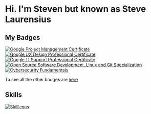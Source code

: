 <h1 align="left">Hi. I'm Steven but known as Steve Laurensius</h1>
<h2>My Badges </h2>

<!--START_SECTION:badges-->
[![Google Project Management Certificate](https://images.credly.com/size/110x110/images/771cff46-3573-4d12-bfd8-528745f00957/GCC_badge_PGM_1000x1000.png)](https://www.credly.com/badges/b416a1a6-f425-4ede-950c-e8e60014ab9f "Google Project Management Certificate")
[![Google UX Design Professional Certificate](https://images.credly.com/size/110x110/images/f4b9febb-69f6-46d8-8797-1e504ebfe0f8/GCC_badge_UX_1000x1000.png)](https://www.credly.com/badges/505c5c91-1901-4edb-9969-423c92231895 "Google UX Design Professional Certificate")
[![Google IT Support Professional Certificate](https://images.credly.com/size/110x110/images/fb97a12f-c0f1-4f37-9b7d-4a830199fe84/GCC_badge_IT_Support_1000x1000.png)](https://www.credly.com/badges/7652e4dd-3cf8-4261-8f42-66ac1a257ebb "Google IT Support Professional Certificate")
[![Open Source Software Development, Linux and Git Specialization](https://images.credly.com/size/110x110/images/a8e890b4-d484-4e04-b521-fba516a8c3cd/coursera-specialization-badge.png)](https://www.credly.com/badges/736b477a-ffc4-4511-b1cb-8880814d3b5c "Open Source Software Development, Linux and Git Specialization")
[![Cybersecurity Fundamentals](https://images.credly.com/size/110x110/images/50b96632-6cbb-40b7-ac0e-b83f49ff7f94/image.png)](https://www.credly.com/badges/e7991bad-296f-4126-96f6-4fa7cdada46d "Cybersecurity Fundamentals")
<!--END_SECTION:badges-->

To see all the other badges are [here](https://www.credly.com/users/steve.laurensius/badges)
<h2>Skills</h2>

[![SkillIcons](https://skillicons.dev/icons?i=cloudflare,debian,js,ts,html,css,nodejs,py,tailwind,vue,nuxt,mongodb,prisma,docker,figma)](https://github.com/stevelaurensius)<br/>
